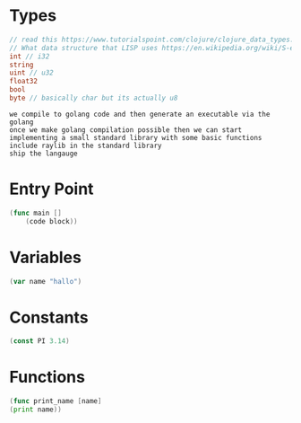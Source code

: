 # Types
```go
// read this https://www.tutorialspoint.com/clojure/clojure_data_types.htm
// What data structure that LISP uses https://en.wikipedia.org/wiki/S-expression
int // i32
string
uint // u32
float32 
bool
byte // basically char but its actually u8
```
```
we compile to golang code and then generate an executable via the golang 
once we make golang compilation possible then we can start implementing a small standard library with some basic functions
include raylib in the standard library
ship the langauge
```

# Entry Point
```go
(func main []
    (code block))
```

# Variables
```go
(var name "hallo")
```

# Constants
```go
(const PI 3.14)
```

# Functions
```go
(func print_name [name]
(print name))
```